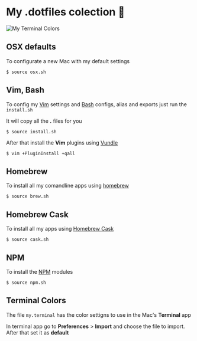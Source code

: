 # My .dotfiles colection :gem:

![My Terminal Colors](http://i.imgur.com/oxyVDqE.png)


## OSX defaults

To configurate a new Mac with my default settings

```
$ source osx.sh
```


## Vim, Bash

To config my [Vim](http://www.vim.org/) settings and [Bash](http://en.wikipedia.org/wiki/Bash_(Unix_shell)) configs, alias and exports just run the ```install.sh```

It will copy all the **.** files for you

```
$ source install.sh
```

After that install the **Vim** plugins using [Vundle](https://github.com/gmarik/Vundle.vim)

```
$ vim +PluginInstall +qall
```


## Homebrew

To install all my comandline apps using [homebrew](http://brew.sh/)

```
$ source brew.sh
```


## Homebrew Cask

To install all my apps using [Homebrew Cask](http://caskroom.io/)

```
$ source cask.sh
```


## NPM

To install the [NPM](http://npmjs.com) modules

```
$ source npm.sh
```


## Terminal Colors

The file ```my.terminal``` has the color settigns to use in the Mac's **Terminal** app

In terminal app go to **Preferences** > **Import** and choose the file to import. After that set it as **default**

